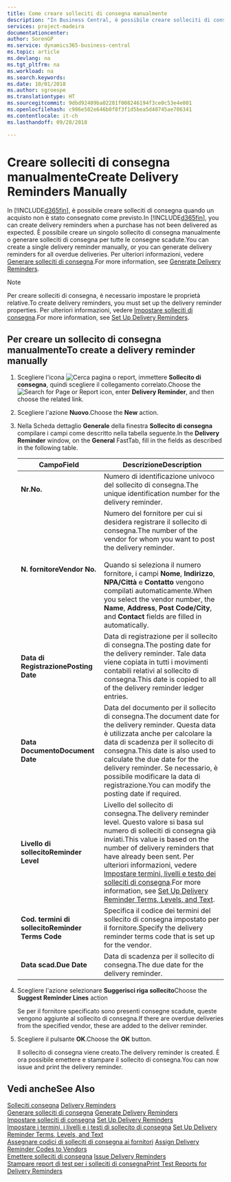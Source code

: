 ```yaml
---
title: Come creare solleciti di consegna manualmente
description: "In Business Central, è possibile creare solleciti di consegna quando un acquisto non è stato consegnato come previsto. È possibile creare un singolo sollecito di consegna manualmente o generare solleciti di consegna per tutte le consegne scadute."
services: project-madeira
documentationcenter: 
author: SorenGP
ms.service: dynamics365-business-central
ms.topic: article
ms.devlang: na
ms.tgt_pltfrm: na
ms.workload: na
ms.search.keywords: 
ms.date: 10/01/2018
ms.author: sgroespe
ms.translationtype: HT
ms.sourcegitcommit: 9dbd92409ba02281f008246194f3ce0c53e4e001
ms.openlocfilehash: c986e502e646b0f8f3f1d5bea5d40745ae706341
ms.contentlocale: it-ch
ms.lasthandoff: 09/28/2018

---
```

# <a name="create-delivery-reminders-manually"></a><span data-ttu-id="92748-104">Creare solleciti di consegna manualmente</span><span class="sxs-lookup"><span data-stu-id="92748-104">Create Delivery Reminders Manually</span></span>
<span data-ttu-id="92748-105">In [!INCLUDE[d365fin](../../includes/d365fin_md.md)], è possibile creare solleciti di consegna quando un acquisto non è stato consegnato come previsto.</span><span class="sxs-lookup"><span data-stu-id="92748-105">In [!INCLUDE[d365fin](../../includes/d365fin_md.md)], you can create delivery reminders when a purchase has not been delivered as expected.</span></span> <span data-ttu-id="92748-106">È possibile creare un singolo sollecito di consegna manualmente o generare solleciti di consegna per tutte le consegne scadute.</span><span class="sxs-lookup"><span data-stu-id="92748-106">You can create a single delivery reminder manually, or you can generate delivery reminders for all overdue deliveries.</span></span> <span data-ttu-id="92748-107">Per ulteriori informazioni, vedere [Generare solleciti di consegna](how-to-generate-delivery-reminders.md).</span><span class="sxs-lookup"><span data-stu-id="92748-107">For more information, see [Generate Delivery Reminders](how-to-generate-delivery-reminders.md).</span></span>

> [!NOTE]
> <span data-ttu-id="92748-108">Per creare solleciti di consegna, è necessario impostare le proprietà relative.</span><span class="sxs-lookup"><span data-stu-id="92748-108">To create delivery reminders, you must set up the delivery reminder properties.</span></span> <span data-ttu-id="92748-109">Per ulteriori informazioni, vedere [Impostare solleciti di consegna](how-to-set-up-delivery-reminders.md).</span><span class="sxs-lookup"><span data-stu-id="92748-109">For more information, see [Set Up Delivery Reminders](how-to-set-up-delivery-reminders.md).</span></span>

## <a name="to-create-a-delivery-reminder-manually"></a><span data-ttu-id="92748-110">Per creare un sollecito di consegna manualmente</span><span class="sxs-lookup"><span data-stu-id="92748-110">To create a delivery reminder manually</span></span>  

1.  <span data-ttu-id="92748-111">Scegliere l'icona ![Cerca pagina o report](../../media/ui-search/search_small.png "icona Cerca pagina o report"), immettere **Sollecito di consegna**, quindi scegliere il collegamento correlato.</span><span class="sxs-lookup"><span data-stu-id="92748-111">Choose the ![Search for Page or Report](../../media/ui-search/search_small.png "Search for Page or Report icon") icon, enter **Delivery Reminder**, and then choose the related link.</span></span>  
2.  <span data-ttu-id="92748-112">Scegliere l'azione **Nuovo**.</span><span class="sxs-lookup"><span data-stu-id="92748-112">Choose the **New** action.</span></span>  
3.  <span data-ttu-id="92748-113">Nella Scheda dettaglio **Generale** della finestra **Sollecito di consegna** compilare i campi come descritto nella tabella seguente.</span><span class="sxs-lookup"><span data-stu-id="92748-113">In the **Delivery Reminder** window, on the **General** FastTab, fill in the fields as described in the following table.</span></span>  

    |<span data-ttu-id="92748-114">Campo</span><span class="sxs-lookup"><span data-stu-id="92748-114">Field</span></span>|<span data-ttu-id="92748-115">Descrizione</span><span class="sxs-lookup"><span data-stu-id="92748-115">Description</span></span>|  
    |---------------------------------|---------------------------------------|  
    |<span data-ttu-id="92748-116">**Nr.**</span><span class="sxs-lookup"><span data-stu-id="92748-116">**No.**</span></span>|<span data-ttu-id="92748-117">Numero di identificazione univoco del sollecito di consegna.</span><span class="sxs-lookup"><span data-stu-id="92748-117">The unique identification number for the delivery reminder.</span></span>|  
    |<span data-ttu-id="92748-118">**N. fornitore**</span><span class="sxs-lookup"><span data-stu-id="92748-118">**Vendor No.**</span></span>|<span data-ttu-id="92748-119">Numero del fornitore per cui si desidera registrare il sollecito di consegna.</span><span class="sxs-lookup"><span data-stu-id="92748-119">The number of the vendor for whom you want to post the delivery reminder.</span></span><br /><br /> <span data-ttu-id="92748-120">Quando si seleziona il numero fornitore, i campi **Nome**, **Indirizzo**, **NPA/Città** e **Contatto** vengono compilati automaticamente.</span><span class="sxs-lookup"><span data-stu-id="92748-120">When you select the vendor number, the **Name**, **Address**, **Post Code/City**, and **Contact** fields are filled in automatically.</span></span>|  
    |<span data-ttu-id="92748-121">**Data di Registrazione**</span><span class="sxs-lookup"><span data-stu-id="92748-121">**Posting Date**</span></span>|<span data-ttu-id="92748-122">Data di registrazione per il sollecito di consegna.</span><span class="sxs-lookup"><span data-stu-id="92748-122">The posting date for the delivery reminder.</span></span> <span data-ttu-id="92748-123">Tale data viene copiata in tutti i movimenti contabili relativi al sollecito di consegna.</span><span class="sxs-lookup"><span data-stu-id="92748-123">This date is copied to all of the delivery reminder ledger entries.</span></span>|  
    |<span data-ttu-id="92748-124">**Data Documento**</span><span class="sxs-lookup"><span data-stu-id="92748-124">**Document Date**</span></span>|<span data-ttu-id="92748-125">Data del documento per il sollecito di consegna.</span><span class="sxs-lookup"><span data-stu-id="92748-125">The document date for the delivery reminder.</span></span> <span data-ttu-id="92748-126">Questa data è utilizzata anche per calcolare la data di scadenza per il sollecito di consegna.</span><span class="sxs-lookup"><span data-stu-id="92748-126">This date is also used to calculate the due date for the delivery reminder.</span></span> <span data-ttu-id="92748-127">Se necessario, è possibile modificare la data di registrazione.</span><span class="sxs-lookup"><span data-stu-id="92748-127">You can modify the posting date if required.</span></span>|  
    |<span data-ttu-id="92748-128">**Livello di sollecito**</span><span class="sxs-lookup"><span data-stu-id="92748-128">**Reminder Level**</span></span>|<span data-ttu-id="92748-129">Livello del sollecito di consegna.</span><span class="sxs-lookup"><span data-stu-id="92748-129">The delivery reminder level.</span></span> <span data-ttu-id="92748-130">Questo valore si basa sul numero di solleciti di consegna già inviati.</span><span class="sxs-lookup"><span data-stu-id="92748-130">This value is based on the number of delivery reminders that have already been sent.</span></span> <span data-ttu-id="92748-131">Per ulteriori informazioni, vedere [Impostare termini, livelli e testo dei solleciti di consegna](how-to-set-up-delivery-reminder-terms-levels-and-text.md).</span><span class="sxs-lookup"><span data-stu-id="92748-131">For more information, see [Set Up Delivery Reminder Terms, Levels, and Text](how-to-set-up-delivery-reminder-terms-levels-and-text.md).</span></span>|  
    |<span data-ttu-id="92748-132">**Cod. termini di sollecito**</span><span class="sxs-lookup"><span data-stu-id="92748-132">**Reminder Terms Code**</span></span>|<span data-ttu-id="92748-133">Specifica il codice dei termini del sollecito di consegna impostato per il fornitore.</span><span class="sxs-lookup"><span data-stu-id="92748-133">Specify the delivery reminder terms code that is set up for the vendor.</span></span>|  
    |<span data-ttu-id="92748-134">**Data scad.**</span><span class="sxs-lookup"><span data-stu-id="92748-134">**Due Date**</span></span>|<span data-ttu-id="92748-135">Data di scadenza per il sollecito di consegna.</span><span class="sxs-lookup"><span data-stu-id="92748-135">The due date for the delivery reminder.</span></span>|  

4.  <span data-ttu-id="92748-136">Scegliere l'azione selezionare **Suggerisci riga sollecito**</span><span class="sxs-lookup"><span data-stu-id="92748-136">Choose the **Suggest Reminder Lines** action</span></span>  

    <span data-ttu-id="92748-137">Se per il fornitore specificato sono presenti consegne scadute, queste vengono aggiunte al sollecito di consegna.</span><span class="sxs-lookup"><span data-stu-id="92748-137">If there are overdue deliveries from the specified vendor, these are added to the deliver reminder.</span></span>  

5.  <span data-ttu-id="92748-138">Scegliere il pulsante **OK**.</span><span class="sxs-lookup"><span data-stu-id="92748-138">Choose the **OK** button.</span></span>  

    <span data-ttu-id="92748-139">Il sollecito di consegna viene creato.</span><span class="sxs-lookup"><span data-stu-id="92748-139">The delivery reminder is created.</span></span> <span data-ttu-id="92748-140">È ora possibile emettere e stampare il sollecito di consegna.</span><span class="sxs-lookup"><span data-stu-id="92748-140">You can now issue and print the delivery reminder.</span></span>  

## <a name="see-also"></a><span data-ttu-id="92748-141">Vedi anche</span><span class="sxs-lookup"><span data-stu-id="92748-141">See Also</span></span>  
 <span data-ttu-id="92748-142">[Solleciti consegna](delivery-reminders.md) </span><span class="sxs-lookup"><span data-stu-id="92748-142">[Delivery Reminders](delivery-reminders.md) </span></span>  
 <span data-ttu-id="92748-143">[Generare solleciti di consegna](how-to-generate-delivery-reminders.md) </span><span class="sxs-lookup"><span data-stu-id="92748-143">[Generate Delivery Reminders](how-to-generate-delivery-reminders.md) </span></span>  
 <span data-ttu-id="92748-144">[Impostare solleciti di consegna](how-to-set-up-delivery-reminders.md) </span><span class="sxs-lookup"><span data-stu-id="92748-144">[Set Up Delivery Reminders](how-to-set-up-delivery-reminders.md) </span></span>  
 <span data-ttu-id="92748-145">[Impostare i termini, i livelli e i testi di sollecito di consegna](how-to-set-up-delivery-reminder-terms-levels-and-text.md) </span><span class="sxs-lookup"><span data-stu-id="92748-145">[Set Up Delivery Reminder Terms, Levels, and Text](how-to-set-up-delivery-reminder-terms-levels-and-text.md) </span></span>  
 <span data-ttu-id="92748-146">[Assegnare codici di solleciti di consegna ai fornitori](how-to-assign-delivery-reminder-codes-to-vendors.md) </span><span class="sxs-lookup"><span data-stu-id="92748-146">[Assign Delivery Reminder Codes to Vendors](how-to-assign-delivery-reminder-codes-to-vendors.md) </span></span>  
 <span data-ttu-id="92748-147">[Emettere solleciti di consegna](how-to-issue-delivery-reminders.md) </span><span class="sxs-lookup"><span data-stu-id="92748-147">[Issue Delivery Reminders](how-to-issue-delivery-reminders.md) </span></span>  
 [<span data-ttu-id="92748-148">Stampare report di test per i solleciti di consegna</span><span class="sxs-lookup"><span data-stu-id="92748-148">Print Test Reports for Delivery Reminders</span></span>](how-to-print-test-reports-for-delivery-reminders.md)


